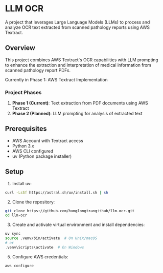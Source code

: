 # LLM OCR

A project that leverages Large Language Models (LLMs) to process and analyze OCR text extracted from scanned pathology reports using AWS Textract.

## Overview

This project combines AWS Textract's OCR capabilities with LLM prompting to enhance the extraction and interpretation of medical information from scanned pathology report PDFs.

Currently in Phase 1: AWS Textract Implementation

### Project Phases

1. **Phase 1 (Current)**: Text extraction from PDF documents using AWS Textract
2. **Phase 2 (Planned)**: LLM prompting for analysis of extracted text

## Prerequisites

- AWS Account with Textract access
- Python 3.x
- AWS CLI configured
- uv (Python package installer)

## Setup

1. Install uv:

```bash
curl -LsSf https://astral.sh/uv/install.sh | sh
```

2. Clone the repository:

```bash
git clone https://github.com/hunglongtrangithub/llm-ocr.git
cd llm-ocr
```

3. Create and activate virtual environment and install dependencies:

```bash
uv sync
source .venv/bin/activate  # On Unix/macOS
# or
.venv\Scripts\activate  # On Windows
```

5. Configure AWS credentials:

```bash
aws configure
```
